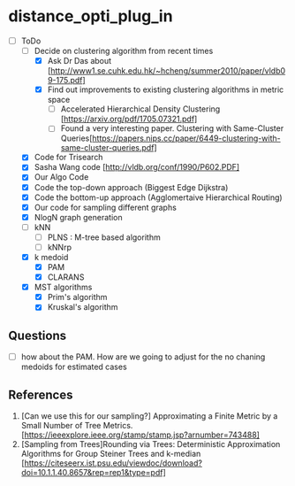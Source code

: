 # distance_opti_plug_in
- [ ] ToDo 
   - [ ] Decide on clustering algorithm from recent times
      - [x] Ask Dr Das about [http://www1.se.cuhk.edu.hk/~hcheng/summer2010/paper/vldb09-175.pdf]
      - [x] Find out improvements to existing clustering algorithms in metric space
         - [ ] Accelerated Hierarchical Density Clustering [https://arxiv.org/pdf/1705.07321.pdf]
         - [ ] Found a very interesting paper. Clustering with Same-Cluster Queries[https://papers.nips.cc/paper/6449-clustering-with-same-cluster-queries.pdf]
   - [x] Code for Trisearch
   - [x] Sasha Wang code [http://vldb.org/conf/1990/P602.PDF]
   - [x] Our Algo Code 
   - [x] Code the top-down approach  (Biggest Edge Dijkstra)
   - [x] Code the bottom-up approach (Agglomertaive Hierarchical Routing)
   - [x] Our code for sampling different graphs
   - [x] NlogN graph generation
   - [ ] kNN 
      - [ ] PLNS : M-tree based algorithm
      - [ ] kNNrp
   - [x] k medoid 
      - [x] PAM
      - [x] CLARANS
   - [x] MST algorithms
      - [x] Prim's algorithm
      - [x] Kruskal's algorithm

## Questions 
   - [ ] how about the PAM. How are we going to adjust for the no chaning medoids for estimated cases

## References
1. [Can we use this for our sampling?] Approximating a Finite Metric by a Small Number of Tree Metrics. [https://ieeexplore.ieee.org/stamp/stamp.jsp?arnumber=743488]
2. [Sampling from Trees]Rounding via Trees: Deterministic Approximation Algorithms for
Group Steiner Trees and k-median [https://citeseerx.ist.psu.edu/viewdoc/download?doi=10.1.1.40.8657&rep=rep1&type=pdf]
